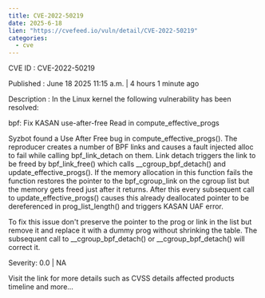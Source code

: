 ```yaml
---
title: CVE-2022-50219
date: 2025-6-18
lien: "https://cvefeed.io/vuln/detail/CVE-2022-50219"
categories:
  - cve
---
```


CVE ID : CVE-2022-50219

Published :  June 18
2025
11:15 a.m. | 4 hours
1 minute ago

Description : In the Linux kernel
the following vulnerability has been resolved:

bpf: Fix KASAN use-after-free Read in compute_effective_progs

Syzbot found a Use After Free bug in compute_effective_progs().
The reproducer creates a number of BPF links
and causes a fault
injected alloc to fail
while calling bpf_link_detach on them.
Link detach triggers the link to be freed by bpf_link_free()
which calls __cgroup_bpf_detach() and update_effective_progs().
If the memory allocation in this function fails
the function restores
the pointer to the bpf_cgroup_link on the cgroup list
but the memory
gets freed just after it returns. After this
every subsequent call to
update_effective_progs() causes this already deallocated pointer to be
dereferenced in prog_list_length()
and triggers KASAN UAF error.

To fix this issue don't preserve the pointer to the prog or link in the
list
but remove it and replace it with a dummy prog without shrinking
the table. The subsequent call to __cgroup_bpf_detach() or
__cgroup_bpf_detach() will correct it.

Severity: 0.0 | NA

Visit the link for more details
such as CVSS details
affected products
timeline
and more...
